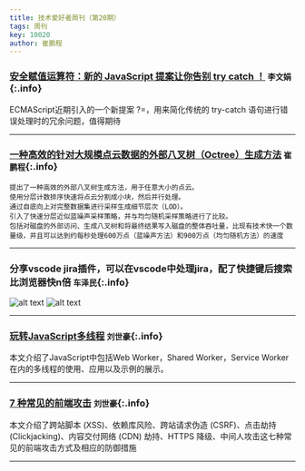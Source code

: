 ```yaml
---
title: 技术爱好者周刊（第20期）
tags: 周刊
key: 10020
author: 崔鹏程
---
```


<!-- ### [Rsbuild 1.0 发布：专为 Rspack 打造的构建工具](https://juejin.cn/post/7412546558845747251?share_token=70653f7d-57d9-4735-80d0-d378228cca5b)   `李勇鲁`{:.info}

又一款构建工具，包含诞生原因以及和常规构建工具的对比等等

---

### [你应该知道的21个html小技巧](https://segmentfault.com/a/1190000044785287?utm_source=sf-similar-article)   `徐堂鑫`{:.info}

21个html小技巧，有几个值得了解下

--- -->

### [安全赋值运算符：新的 JavaScript 提案让你告别 try catch ！](https://mp.weixin.qq.com/s/snUEiQdpK7xufckUWHjeOQ)   `李文娟`{:.info}

ECMAScript近期引入的一个新提案 ?=，用来简化传统的 try-catch 语句进行错误处理时的冗余问题，值得期待

---

### [一种高效的针对大规模点云数据的外部八叉树（Octree）生成方法](https://www.cg.tuwien.ac.at/research/publications/2020/SCHUETZ-2020-MPC/ )   `崔鹏程`{:.info}

    提出了一种高效的外部八叉树生成方法，用于任意大小的点云。
    使用分层计数排序快速将点云分割成小块，然后并行处理。
    通过自底向上对完整数据集进行采样生成细节层次（LOD）。
    引入了快速分层近似蓝噪声采样策略，并与均匀随机采样策略进行了比较。
    包括对磁盘的外部访问、生成八叉树和将最终结果写入磁盘的整体吞吐量，比现有技术快一个数量级，并且可以达到约每秒处理600万点（蓝噪声方法）和900万点（均匀随机方法）的速度

---

<!-- ### [Visual Studio Code 插件开发中的语言功能](https://mp.weixin.qq.com/s/dvTFEYPaY4xA-l4ZLo0M7Q)   `陆欣`{:.info}

vscode 插件开发中的语言功能

---

### [2024年了，虚拟DOM该何去何从](https://juejin.cn/post/7306018455462150179)   `黄鹤翔`{:.info}

文章从jQuery的命令式DOM操作讲起，介绍了React引入的声明式编程和虚拟DOM的概念，以及它们如何影响前端框架的发展。随后，文章讨论了虚拟DOM的优缺点，以及一些框架（如Svelte和Solid）如何通过编译时优化来减少运行时的开销。

--- -->

### 分享vscode jira插件，可以在vscode中处理jira，配了快捷键后搜索比浏览器快n倍 `车泽民`{:.info}

![alt text](img/img_v3_02f3_cadc958f-fb2c-486b-bf8d-672cd67c733g.jpg)
![alt text](img/img_v3_02f3_ad07fc25-0925-40ae-9bab-e2ba13c45d9g.jpg)

---

### [玩转JavaScript多线程](https://juejin.cn/post/7395127766186852392)   `刘世豪`{:.info}

本文介绍了JavaScript中包括Web Worker，Shared Worker，Service Worker在内的多线程的使用、应用以及示例的展示。

---

### [7 种常见的前端攻击](https://juejin.cn/post/7380262523851505691)   `刘世豪`{:.info}

本文介绍了跨站脚本 (XSS)、依赖库风险、跨站请求伪造 (CSRF)、点击劫持 (Clickjacking)、内容交付网络 (CDN) 劫持、HTTPS 降级、中间人攻击这七种常见的前端攻击方式及相应的防御措施

---